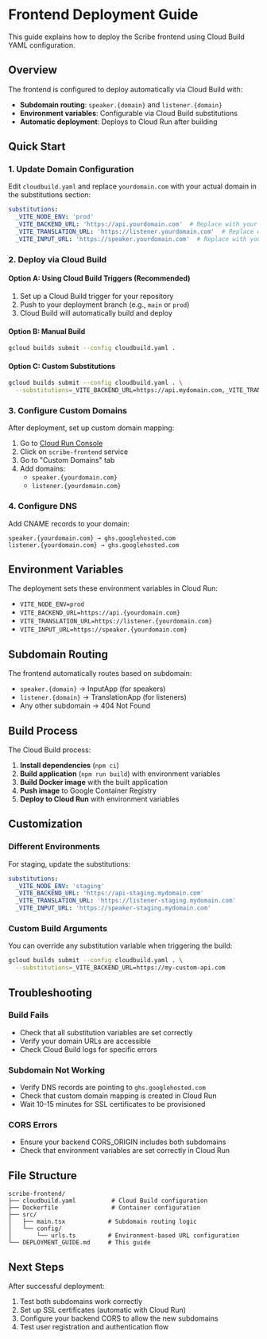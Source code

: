 # Frontend Deployment Guide

This guide explains how to deploy the Scribe frontend using Cloud Build YAML configuration.

## Overview

The frontend is configured to deploy automatically via Cloud Build with:
- **Subdomain routing**: `speaker.{domain}` and `listener.{domain}`
- **Environment variables**: Configurable via Cloud Build substitutions
- **Automatic deployment**: Deploys to Cloud Run after building

## Quick Start

### 1. Update Domain Configuration

Edit `cloudbuild.yaml` and replace `yourdomain.com` with your actual domain in the substitutions section:

```yaml
substitutions:
  _VITE_NODE_ENV: 'prod'
  _VITE_BACKEND_URL: 'https://api.yourdomain.com'  # Replace with your domain
  _VITE_TRANSLATION_URL: 'https://listener.yourdomain.com'  # Replace with your domain
  _VITE_INPUT_URL: 'https://speaker.yourdomain.com'  # Replace with your domain
```

### 2. Deploy via Cloud Build

#### Option A: Using Cloud Build Triggers (Recommended)
1. Set up a Cloud Build trigger for your repository
2. Push to your deployment branch (e.g., `main` or `prod`)
3. Cloud Build will automatically build and deploy

#### Option B: Manual Build
```bash
gcloud builds submit --config cloudbuild.yaml .
```

#### Option C: Custom Substitutions
```bash
gcloud builds submit --config cloudbuild.yaml . \
  --substitutions=_VITE_BACKEND_URL=https://api.mydomain.com,_VITE_TRANSLATION_URL=https://listener.mydomain.com,_VITE_INPUT_URL=https://speaker.mydomain.com
```

### 3. Configure Custom Domains

After deployment, set up custom domain mapping:

1. Go to [Cloud Run Console](https://console.cloud.google.com/run)
2. Click on `scribe-frontend` service
3. Go to "Custom Domains" tab
4. Add domains:
   - `speaker.{yourdomain.com}`
   - `listener.{yourdomain.com}`

### 4. Configure DNS

Add CNAME records to your domain:
```
speaker.{yourdomain.com} → ghs.googlehosted.com
listener.{yourdomain.com} → ghs.googlehosted.com
```

## Environment Variables

The deployment sets these environment variables in Cloud Run:

- `VITE_NODE_ENV=prod`
- `VITE_BACKEND_URL=https://api.{yourdomain.com}`
- `VITE_TRANSLATION_URL=https://listener.{yourdomain.com}`
- `VITE_INPUT_URL=https://speaker.{yourdomain.com}`

## Subdomain Routing

The frontend automatically routes based on subdomain:
- `speaker.{domain}` → InputApp (for speakers)
- `listener.{domain}` → TranslationApp (for listeners)
- Any other subdomain → 404 Not Found

## Build Process

The Cloud Build process:
1. **Install dependencies** (`npm ci`)
2. **Build application** (`npm run build`) with environment variables
3. **Build Docker image** with the built application
4. **Push image** to Google Container Registry
5. **Deploy to Cloud Run** with environment variables

## Customization

### Different Environments

For staging, update the substitutions:
```yaml
substitutions:
  _VITE_NODE_ENV: 'staging'
  _VITE_BACKEND_URL: 'https://api-staging.mydomain.com'
  _VITE_TRANSLATION_URL: 'https://listener-staging.mydomain.com'
  _VITE_INPUT_URL: 'https://speaker-staging.mydomain.com'
```

### Custom Build Arguments

You can override any substitution variable when triggering the build:
```bash
gcloud builds submit --config cloudbuild.yaml . \
  --substitutions=_VITE_BACKEND_URL=https://my-custom-api.com
```

## Troubleshooting

### Build Fails
- Check that all substitution variables are set correctly
- Verify your domain URLs are accessible
- Check Cloud Build logs for specific errors

### Subdomain Not Working
- Verify DNS records are pointing to `ghs.googlehosted.com`
- Check that custom domain mapping is created in Cloud Run
- Wait 10-15 minutes for SSL certificates to be provisioned

### CORS Errors
- Ensure your backend CORS_ORIGIN includes both subdomains
- Check that environment variables are set correctly in Cloud Run

## File Structure

```
scribe-frontend/
├── cloudbuild.yaml          # Cloud Build configuration
├── Dockerfile               # Container configuration
├── src/
│   ├── main.tsx            # Subdomain routing logic
│   └── config/
│       └── urls.ts         # Environment-based URL configuration
└── DEPLOYMENT_GUIDE.md     # This guide
```

## Next Steps

After successful deployment:
1. Test both subdomains work correctly
2. Set up SSL certificates (automatic with Cloud Run)
3. Configure your backend CORS to allow the new subdomains
4. Test user registration and authentication flow
